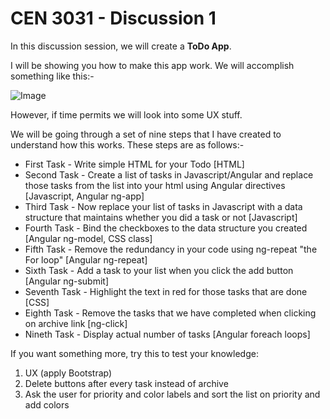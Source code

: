 # CEN 3031 - Discussion 1

In this discussion session, we will create a **ToDo App**.

I will be showing you how to make this app work. We will accomplish something like this:-

![Image](https://github.com/kapooramanpreet/CEN3031/blob/master/Discussion1_ToDo/Discussion%20-1%20create.PNG)

However, if time permits we will look into some UX stuff.

We will be going through a set of nine steps that I have created to understand how this works. These steps are as follows:-

* First Task - Write simple HTML for your Todo [HTML]
* Second Task - Create a list of tasks in Javascript/Angular and replace those tasks from the list into your html using Angular directives [Javascript, Angular ng-app]
* Third Task - Now replace your list of tasks in Javascript with a data structure that maintains whether you did a task or not [Javascript]
* Fourth Task - Bind the checkboxes to the data structure you created 
[Angular ng-model, CSS class]
* Fifth Task - Remove the redundancy in your code using ng-repeat "the For loop"  [Angular ng-repeat]
* Sixth Task -  Add a task to your list when you click the add button [Angular ng-submit]
* Seventh Task -  Highlight the text in red for those tasks that are done [CSS]
* Eighth Task -  Remove the tasks that we have completed when clicking on archive link [ng-click]
* Nineth Task -  Display actual number of tasks [Angular foreach loops]



If you want something more, try this to test your knowledge: 

  1. UX (apply Bootstrap)
  2. Delete buttons after every task instead of archive
  3. Ask the user for priority and color labels and sort the list on priority and add colors

    
